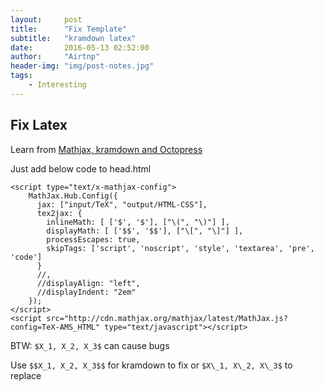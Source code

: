 ```yaml
---
layout:     post
title:      "Fix Template"
subtitle:   "kramdown latex"
date:       2016-05-13 02:52:00
author:     "Airtnp"
header-img: "img/post-notes.jpg"
tags:
    - Interesting
---
```


## Fix Latex

Learn from [Mathjax, kramdown and Octopress](https://www.lucypark.kr/blog/2013/02/25/mathjax-kramdown-and-octopress/)

Just add below code to head.html

```
<script type="text/x-mathjax-config">
    MathJax.Hub.Config({
      jax: ["input/TeX", "output/HTML-CSS"],
      tex2jax: {
        inlineMath: [ ['$', '$'], ["\(", "\)"] ],
        displayMath: [ ['$$', '$$'], ["\[", "\]"] ],
        processEscapes: true,
        skipTags: ['script', 'noscript', 'style', 'textarea', 'pre', 'code']
      }
      //,
      //displayAlign: "left",
      //displayIndent: "2em"
    });
</script>
<script src="http://cdn.mathjax.org/mathjax/latest/MathJax.js?config=TeX-AMS_HTML" type="text/javascript"></script>
```

BTW: `$X_1, X_2, X_3$` can cause bugs

Use `$$X_1, X_2, X_3$$` for kramdown to fix or `$X\_1, X\_2, X\_3$` to replace